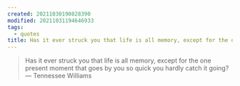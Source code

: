 ```yaml
---
created: 20211030190828390
modified: 20211031194646933
tags:
  - quotes
title: Has it ever struck you that life is all memory, except for the one present moment that goes by you so quick you hardly catch it going?
---
```


> Has it ever struck you that life is all memory, except for the one present moment that goes by you so quick you hardly catch it going? — Tennessee Williams
